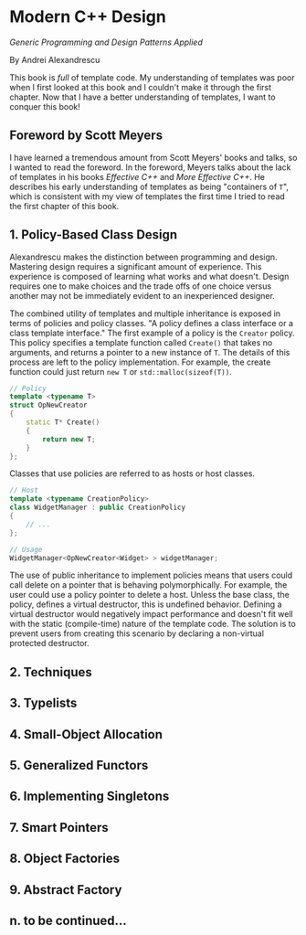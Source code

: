 # Modern C++ Design
*Generic Programming and Design Patterns Applied*

By Andrei Alexandrescu

This book is *full* of template code. My understanding of templates was poor when I first looked at this book and I couldn't make it through the first chapter. Now that I have a better understanding of templates, I want to conquer this book!

## Foreword by Scott Meyers
I have learned a tremendous amount from Scott Meyers' books and talks, so I wanted to read the foreword. In the foreword, Meyers talks about the lack of templates in his books *Effective C++* and *More Effective C++*. He describes his early understanding of templates as being "containers of `T`", which is consistent with my view of templates the first time I tried to read the first chapter of this book.

## 1. Policy-Based Class Design
Alexandrescu makes the distinction between programming and design. Mastering design requires a significant amount of experience. This experience is composed of learning what works and what doesn't. Design requires one to make choices and the trade offs of one choice versus another may not be immediately evident to an inexperienced designer.

The combined utility of templates and multiple inheritance is exposed in terms of policies and policy classes. "A policy defines a class interface or a class template interface." The first example of a policy is the `Creator` policy. This policy specifies a template function called `Create()` that takes no arguments, and returns a pointer to a new instance of `T`. The details of this process are left to the policy implementation. For example, the create function could just return `new T` or `std::malloc(sizeof(T))`.

``` cpp
// Policy
template <typename T>
struct OpNewCreator
{
	static T* Create()
	{
		return new T;
	}
};
```

Classes that use policies are referred to as hosts or host classes.

``` cpp
// Host
template <typename CreationPolicy>
class WidgetManager : public CreationPolicy
{
	// ...
};
```

``` cpp
// Usage 
WidgetManager<OpNewCreator<Widget> > widgetManager;
```

The use of public inheritance to implement policies means that users could call delete on a pointer that is behaving polymorphically. For example, the user could use a policy pointer to delete a host. Unless the base class, the policy, defines a virtual destructor, this is undefined behavior. Defining a virtual destructor would negatively impact performance and doesn't fit well with the static (compile-time) nature of the template code. The solution is to prevent users from creating this scenario by declaring a non-virtual protected destructor.


## 2. Techniques

## 3. Typelists

## 4. Small-Object Allocation

## 5. Generalized Functors

## 6. Implementing Singletons

## 7. Smart Pointers

## 8. Object Factories

## 9. Abstract Factory

## n. to be continued...
